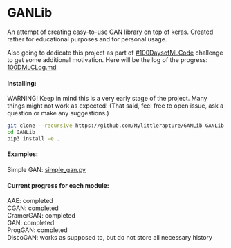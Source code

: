 # GANLib

An attempt of creating easy-to-use GAN library on top of keras. Created rather for educational purposes and for personal usage.


Also going to dedicate this project as part of [#100DaysofMLCode](https://github.com/llSourcell/100_Days_of_ML_Code) challenge to get some additional motivation. Here will be the log of the progress: [100DMLCLog.md](100DMLCLog.md)

#### Installing:
WARNING! Keep in mind this is a very early stage of the project. Many things might not work as expected! (That said, feel free to open issue, ask a question or make any suggestions.)
```sh
git clone --recursive https://github.com/Mylittlerapture/GANLib GANLib
cd GANLib
pip3 install -e .
```


#### Examples:
Simple GAN: [simple_gan.py](https://github.com/Mylittlerapture/GANLib/blob/master/examples/simple_gan.py)


#### Current progress for each module:
AAE: completed  
CGAN: completed  
CramerGAN: completed  
GAN: completed  
ProgGAN: completed  
DiscoGAN: works as supposed to, but do not store all necessary history  


